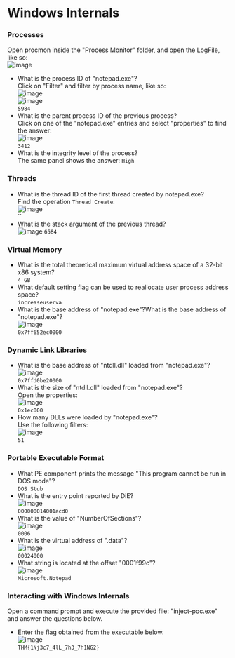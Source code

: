 # Windows Internals

### Processes
Open procmon inside the "Process Monitor" folder, and open the LogFile, like so: <br />
![image](https://github.com/user-attachments/assets/54840ea5-fe2f-4051-b48d-ed8d823a3db0)<br />
- What is the process ID of "notepad.exe"?<br />
Click on "Filter" and filter by process name, like so: <br />
![image](https://github.com/user-attachments/assets/a56eff8c-6323-488c-94dd-04f758e9a0b2)<br />
![image](https://github.com/user-attachments/assets/d6a53b4a-b8e3-49a0-b3ca-5e654f749df9)<br />
`5984`
- What is the parent process ID of the previous process?<br />
Click on one of the "notepad.exe" entries and select "properties" to find the answer:<br />
![image](https://github.com/user-attachments/assets/3fefeffa-1c91-4931-b9fc-c35eca676c7f)<br />
`3412`
- What is the integrity level of the process?<br />
The same panel shows the answer: `High`

### Threads
- What is the thread ID of the first thread created by notepad.exe?<br />
Find the operation `Thread Create`:<br />
![image](https://github.com/user-attachments/assets/d3577917-9af8-473c-b4b4-81d8daf5e0c7)<br />
``
- What is the stack argument of the previous thread? <br />
![image](https://github.com/user-attachments/assets/117b1638-6cf5-4783-b2b0-b9c9c8cd67ce)
`6584`

### Virtual Memory
- What is the total theoretical maximum virtual address space of a 32-bit x86 system?<br /> `4 GB`
- What default setting flag can be used to reallocate user process address space?<br /> `increaseuserva`
- What is the base address of "notepad.exe"?What is the base address of "notepad.exe"?<br />
![image](https://github.com/user-attachments/assets/535b0e96-df24-4900-b706-c030209cc5d2)<br />
`0x7ff652ec0000`

### Dynamic Link Libraries
- What is the base address of "ntdll.dll" loaded from "notepad.exe"?<br />
![image](https://github.com/user-attachments/assets/a68dc29e-d05f-418a-a942-4d8c7f55d7a8)<br />
`0x7ffd0be20000`
- What is the size of "ntdll.dll" loaded from "notepad.exe"?<br />
Open the properties:<br />
![image](https://github.com/user-attachments/assets/294e538d-3bd7-4cd8-82d5-be71e432dbdb)<br />
`0x1ec000`
- How many DLLs were loaded by "notepad.exe"?<br />
Use the following filters: <br />
![image](https://github.com/user-attachments/assets/6822051e-083a-4667-9086-57c77767dff7)<br />
`51`

### Portable Executable Format
- What PE component prints the message "This program cannot be run in DOS mode"?<br /> `DOS Stub`
- What is the entry point reported by DiE?<br />
![image](https://github.com/user-attachments/assets/22fdabe0-e495-43c9-a7d0-23b7faefc6a3)<br />
`000000014001acd0`
- What is the value of "NumberOfSections"?<br />
![image](https://github.com/user-attachments/assets/a0095f90-e584-4714-b23e-c4a1c26461c2)<br />
`0006`
- What is the virtual address of ".data"?<br />
![image](https://github.com/user-attachments/assets/3eb0203a-4b70-47d6-8825-8df43486bb70)<br />
`00024000`
- What string is located at the offset "0001f99c"?<br />
![image](https://github.com/user-attachments/assets/2e5ffd8d-8cfc-4d89-a30c-d950cc40cbf0)<br />
`Microsoft.Notepad`

### Interacting with Windows Internals
Open a command prompt and execute the provided file: "inject-poc.exe" and answer the questions below.<br />
- Enter the flag obtained from the executable below.<br />
![image](https://github.com/user-attachments/assets/3780d9fd-cbd9-4982-bc5a-a3af2070eac6)<br />
`THM{1Nj3c7_4lL_7h3_7h1NG2}`

